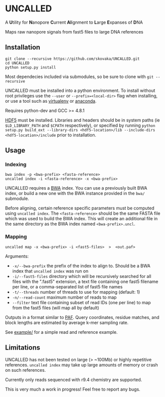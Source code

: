# UNCALLED
A **U**tility for **N**anopore **C**urrent **Al**ignment to **L**arge **E**xpanses of **D**NA

Maps raw nanopore signals from fast5 files to large DNA references

## Installation

```
git clone --recursive https://github.com/skovaka/UNCALLED.git
cd UNCALLED
python setup.py install
```

Most dependecies included via submodules, so be sure to clone with `git --recursive`

UNCALLED must be installed into a python environment. To install without root privileges use the `--user` or `--prefix=<local-dir>` flag when installing, or use a tool such as [virtualenv](https://virtualenv.pypa.io) or [anaconda](https://www.anaconda.com).

Requires python-dev and GCC >= 4.8.1

[HDF5](https://www.hdfgroup.org/downloads/hdf5/) must be installed. Libraries and headers should be in system paths (ie `$LD_LIBRARY_PATH` and `$CPATH` respectively), or specified by running `python setup.py build_ext --library-dirs <hdf5-location>/lib --include-dirs <hdf5-location>/include` prior to installation.

## Usage

### Indexing

```
bwa index -p <bwa-prefix> <fasta-reference>
uncalled index -i <fasta-reference> -x <bwa-prefix>
```

UNCALLED requires a [BWA](https://github.com/lh3/bwa) index. You can use a previously built BWA index, or build a new one with the BWA instance provided in the `bwa/` submodule.

Before aligning, certain reference specific parameters must be computed using `uncalled index`. The `<fasta-reference>` should be the same FASTA file which was used to build the BWA index. This will create an additional file in the same directory as the BWA index named `<bwa-prefix>.uncl`.

### Mapping

```
uncalled map -x <bwa-prefix> -i <fast5-files>  >  <out.paf>
```

Arguments:
- `-x/--bwa-prefix` the prefix of the index to align to. Should be a BWA index that `uncalled index` was run on
- `-i/--fast5-files`  directory which will be recursively searched for all files with the ".fast5" extension, a text file containing one fast5 filename per line, or a comma-separated list of fast5 file names
- `-t/--threads` number of threads to use for mapping (default: 1)
- `-n/--read-count` maximum number of reads to map
- `--filter` text file containing subset of read IDs (one per line) to map from the fast5 files (will map all by default)

Outputs in a format similar to [PAF](https://github.com/lh3/miniasm/blob/master/PAF.md). Query coordinates, residue matches, and block lengths are estimated by average k-mer sampling rate.

See [example/](example/) for a simple read and reference example.

## Limitations

UNCALLED has not been tested on large (> ~100Mb) or highly repetitive references. `uncalled index` may take up large amounts of memory or crash on such references.

Currently only reads sequenced with r9.4 chemistry are supported.

This is very much a work in progress! Feel free to report any bugs.
